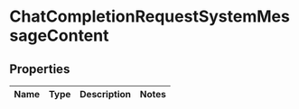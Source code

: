 
# ChatCompletionRequestSystemMessageContent

## Properties
| Name | Type | Description | Notes |
| ------------ | ------------- | ------------- | ------------- |



